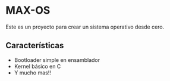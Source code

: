 # MAX-OS
Este es un proyecto para crear un sistema operativo desde cero.

## Características
- Bootloader simple en ensamblador
- Kernel básico en C
- Y mucho mas!!
